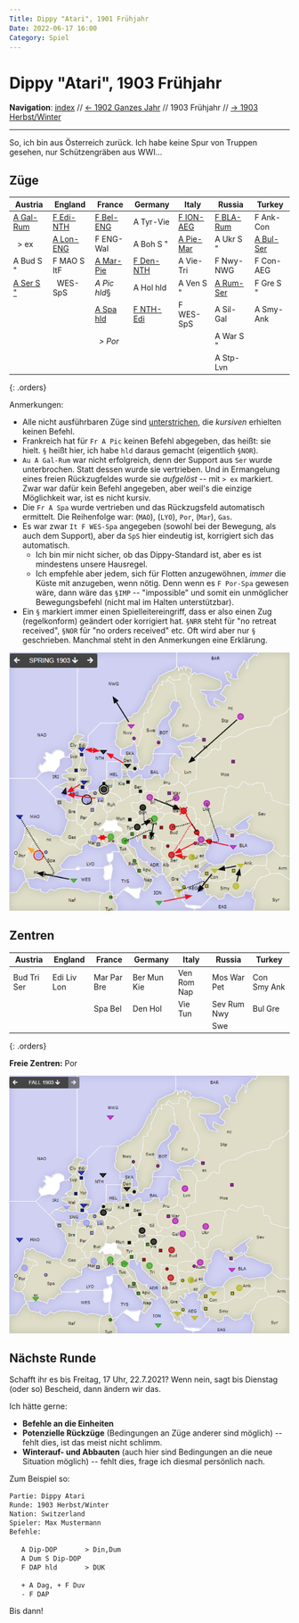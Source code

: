 ```yaml
---
Title: Dippy "Atari", 1901 Frühjahr
Date: 2022-06-17 16:00
Category: Spiel
---
```


# Dippy "Atari", 1903 Frühjahr

**Navigation**: [index](index.md) // [<- 1902 Ganzes Jahr](dippy-a1902.md) // 1903 Frühjahr //  [-> 1903 Herbst/Winter](dippy-a1903h.md) 

---

So, ich bin aus Österreich zurück. Ich habe keine Spur von Truppen gesehen, nur
Schützengräben aus WWI...


## Züge


| Austria          | England          | France            | Germany          | Italy            | Russia           | Turkey           |
|------------------|------------------|-------------------|------------------|------------------|------------------|------------------|
| <u>A Gal-Rum</u> | <u>F Edi-NTH</u> | <u>F Bel-ENG</u>  | A Tyr-Vie        | <u>F ION-AEG</u> | <u>F BLA-Rum</u> |        F Ank-Con |
| &nbsp; &gt; ex   | <u>A Lon-ENG</u> | F ENG-Wal         | A Boh S "        | <u>A Pie-Mar</u> | A Ukr S "        | <u>A Bul-Ser</u> |
| A Bud S "        | F MAO S ItF      | <u>A Mar-Pie</u>  | <u>F Den-NTH</u> | A Vie-Tri        | F Nwy-NWG        |        F Con-AEG |
| <u>A Ser S "</u> | &nbsp; WES-SpS   | *A Pic hld*§      | A Hol hld        | A Ven S "        | <u>A Rum-Ser</u> |        F Gre S " |
|                  |                  | <u>A Spa hld</u>  | <u>F NTH-Edi</u> | F WES-SpS        | A Sil-Gal        |        A Smy-Ank |
|                  |                  | &nbsp; *&gt; Por* |                  |                  | A War S "        |                  |
|                  |                  |                   |                  |                  | A Stp-Lvn        |                  |
{: .orders}

Anmerkungen: 

* Alle nicht ausführbaren Züge sind <u>unterstrichen</u>, die *kursiven* erhielten keinen Befehl. 
* Frankreich hat für `Fr A Pic` keinen Befehl abgegeben, das heißt: sie hielt. `§` heißt hier, ich habe `hld` daraus gemacht (eigentlich `§NOR`).
* `Au A Gal-Rum` war nicht erfolgreich, denn der Support aus `Ser` wurde unterbrochen. Statt
  dessen wurde sie vertrieben. Und in Ermangelung eines freien Rückzugfeldes
  wurde sie *aufgelöst* -- mit `> ex` markiert. Zwar war dafür kein Befehl angegeben, aber weil's die
  einzige Möglichkeit war, ist es nicht kursiv.
* Die `Fr A Spa` wurde vertrieben und das Rückzugsfeld automatisch ermittelt. Die Reihenfolge
  war: (`MAO`), (`LYO`), `Por`, (`Mar`), `Gas`.
* Es war zwar `It F WES-Spa` angegeben (sowohl bei der Bewegung, als auch dem Support),
  aber da `SpS` hier eindeutig ist, korrigiert sich das automatisch.
  * Ich bin mir nicht sicher, ob das Dippy-Standard ist, aber es ist mindestens unsere Hausregel.
  * Ich empfehle aber jedem,
    sich für Flotten anzugewöhnen, _immer_ die Küste mit anzugeben, wenn nötig. Denn wenn
    es `F Por-Spa` gewesen wäre, dann wäre das `§IMP` -- "impossible" und somit ein unmöglicher
    Bewegungsbefehl (nicht mal im Halten unterstützbar).
* Ein `§` markiert immer einen Spielleitereingriff,
  dass er also einen Zug (regelkonform) geändert oder korrigiert hat. `§NRR` steht für "no retreat received",
  `§NOR` für "no orders received" etc. Oft wird aber nur `§` geschrieben. Manchmal steht in den Anmerkungen eine Erklärung.


![Züge](images/a1903f-1.png)


## Zentren

| Austria     | England     | France      | Germany     | Italy       | Russia      | Turkey      |
|-------------|-------------|-------------|-------------|-------------|-------------|-------------|
| Bud Tri Ser | Edi Liv Lon | Mar Par Bre | Ber Mun Kie | Ven Rom Nap | Mos War Pet | Con Smy Ank |
|             |             | Spa Bel     | Den Hol     | Vie Tun     | Sev Rum Nwy | Bul Gre     |
|             |             |             |             |             | Swe         |             |
{: .orders}

**Freie Zentren:** 
Por

![Neue Situation](images/a1903f-2.png)


## Nächste Runde

Schafft ihr es bis Freitag, 17 Uhr, 22.7.2021? Wenn nein, sagt bis Dienstag (oder so) Bescheid, dann ändern wir das.

Ich hätte gerne:

 * **Befehle an die Einheiten**
 * **Potenzielle Rückzüge** (Bedingungen an Züge anderer sind möglich) -- fehlt dies, ist das meist nicht schlimm.
 * **Winterauf- und Abbauten** (auch hier sind Bedingungen an die neue Situation möglich) -- fehlt dies, frage ich diesmal persönlich nach. 
 

Zum Beispiel so:

    Partie: Dippy Atari
    Runde: 1903 Herbst/Winter
    Nation: Switzerland
    Spieler: Max Mustermann
    Befehle:

       A Dip-DOP       > Din,Dum
       A Dum S Dip-DOP
       F DAP hld       > DUK

       + A Dag, + F Duv
       - F DAP 

Bis dann!
